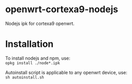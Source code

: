 # openwrt-cortexa9-nodejs

Nodejs ipk for cortexa9 openwrt.

# Installation

To install nodejs and npm, use:  
`opkg install ./node*.ipk`

Autoinstall script is applicable to any openwrt device, use:  
`sh autoinstall.sh`
